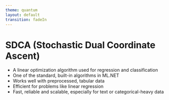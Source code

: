 ```yaml
---
theme: quantum
layout: default
transition: fadeIn
---
```


# SDCA (Stochastic Dual Coordinate Ascent)

- A linear optimization algorithm used for regression and classification
- One of the standard, built-in algorithms in ML.NET
- Works well with preprocessed, tabular data
- Efficient for problems like linear regression
- Fast, reliable and scalable, especially for text or categorical-heavy data